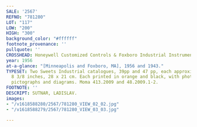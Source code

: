 ```yaml
---
SALE: '2567'
REFNO: "781280"
LOT: "117"
LOW: "200"
HIGH: "300"
background_color: "#ffffff"
footnote_provenance: ''
pullquote: ''
CROSSHEAD: Honeywell Customized Controls & Foxboro Industrial Instrumentation.
year: 1956
at-a-glance: "[Minneapolis and Foxboro, MA], 1956 and 1943."
TYPESET: Two Sweets Industrial catalogues, 39pp and 47 pp, each approximately 11 x
  8 3/8 inches, 28 x 21 cm. Each printed in orange and black, with photographs, charts,
  pictographs and diagrams. Moma 413.2009 and 48.2009.1-2.
FOOTNOTE: ''
DESCRIPT: SUTNAR, LADISLAV.
images:
- "/v1618588280/2567/781280_VIEW_02_02.jpg"
- "/v1618588279/2567/781280_VIEW_03_03.jpg"

---
```

